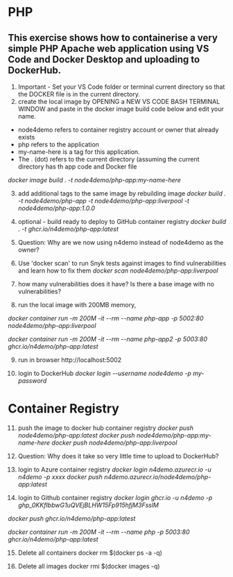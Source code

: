
# PHP
## This exercise shows how to containerise a very simple PHP Apache web application using VS Code and Docker Desktop and uploading to DockerHub.  

1. Important - Set your VS Code folder or terminal current directory so that the DOCKER file is in the current directory.
2. create the local image by OPENING a NEW VS CODE BASH TERMINAL WINDOW and paste in the docker image build code below and edit your name. 
- node4demo refers to container registry account or owner that already exists
- php refers to the application 
- my-name-here is a tag for this application. 
- The . (dot) refers to the current directory (assuming the current directory has th app code and Docker file

*docker image build . -t node4demo/php-app:my-name-here* 

3. add additional tags to the same image by rebuilding image
*docker build . -t node4demo/php-app -t node4demo/php-app:liverpool -t node4demo/php-app:1.0.0*

4. optional - build ready to deploy to GitHub container registry
*docker build . -t ghcr.io/n4demo/php-app:latest*

5. Question: Why are we now using n4demo instead of node4demo as the owner? 

6. Use 'docker scan' to run Snyk tests against images to find vulnerabilities and learn how to fix them
*docker scan node4demo/php-app:liverpool*

7. how many vulnerabilities does it have? Is there a base image with no vulnerabilities?

8. run the local image with 200MB memory, 

*docker container run -m 200M -it --rm  --name php-app -p 5002:80 node4demo/php-app:liverpool*

*docker container run -m 200M -it --rm  --name php-app2 -p 5003:80 ghcr.io/n4demo/php-app:latest*

9. run in browser
http://localhost:5002

10. login to DockerHub
*docker login --username node4demo -p my-password*

# Container Registry

11. push the image to docker hub container registry
*docker push node4demo/php-app:latest*
*docker push node4demo/php-app:my-name-here*
*docker push node4demo/php-app:liverpool*

12. Question: Why does it take so very little time to upload to DockerHub?

13. login to Azure container registry
*docker login n4demo.azurecr.io -u n4demo -p xxxx*
*docker push n4demo.azurecr.io/node4demo/php-app:latest*

14. login to Github container registry
*docker login ghcr.io -u n4demo -p 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*

*docker push ghcr.io/n4demo/php-app:latest*

*docker container run -m 200M -it --rm  --name php -p 5003:80 ghcr.io/n4demo/php-app:latest*

15. Delete all containers
docker rm $(docker ps -a -q)

16. Delete all images
docker rmi $(docker images -q)
